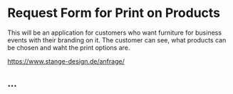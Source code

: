 # Request Form for Print on Products
This will be an application for customers who want furniture for business events with their branding on it. 
The customer can see, what products can be chosen and waht the print options are.

https://www.stange-design.de/anfrage/

## ...

